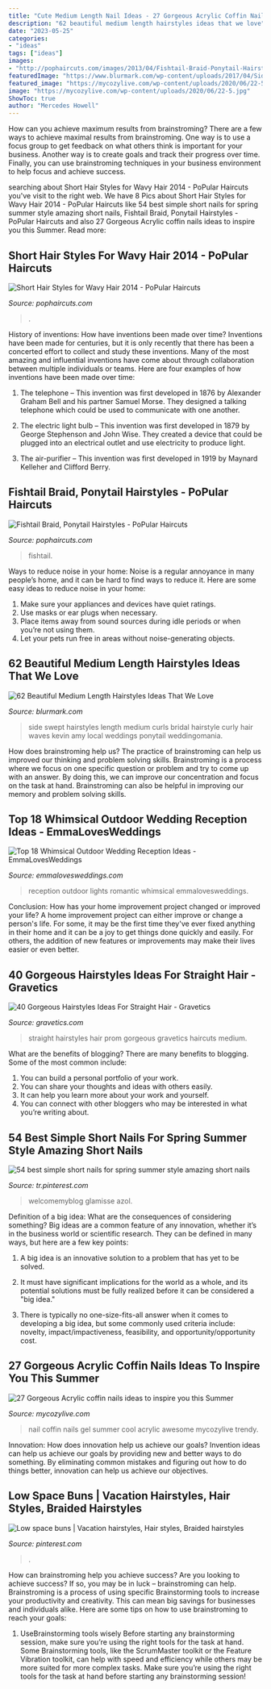 ```yaml
---
title: "Cute Medium Length Nail Ideas - 27 Gorgeous Acrylic Coffin Nails Ideas To Inspire You This Summer"
description: "62 beautiful medium length hairstyles ideas that we love"
date: "2023-05-25"
categories:
- "ideas"
tags: ["ideas"]
images:
- "http://pophaircuts.com/images/2013/04/Fishtail-Braid-Ponytail-Hairstyles.jpg"
featuredImage: "https://www.blurmark.com/wp-content/uploads/2017/04/Side-Swept-Bridal-Medium-Length-Hairstyle.jpg"
featured_image: "https://mycozylive.com/wp-content/uploads/2020/06/22-5.jpg"
image: "https://mycozylive.com/wp-content/uploads/2020/06/22-5.jpg"
ShowToc: true
author: "Mercedes Howell"
---
```



How can you achieve maximum results from brainstroming?
There are a few ways to achieve maximal results from brainstroming. One way is to use a focus group to get feedback on what others think is important for your business. Another way is to create goals and track their progress over time. Finally, you can use brainstroming techniques in your business environment to help focus and achieve success.

	

		
searching about Short Hair Styles for Wavy Hair 2014 - PoPular Haircuts you've visit to the right web. We have 8 Pics about Short Hair Styles for Wavy Hair 2014 - PoPular Haircuts like 54 best simple short nails for spring summer style amazing short nails, Fishtail Braid, Ponytail Hairstyles - PoPular Haircuts and also 27 Gorgeous Acrylic coffin nails ideas to inspire you this Summer. Read more:
		
    
## Short Hair Styles For Wavy Hair 2014 - PoPular Haircuts

<img loading=lazy src="http://pophaircuts.com/images/2013/10/Short-Hair-Styles-for-Wavy-Hair-2014.jpg" onerror="this.onerror=null;this.src='https://tse3.mm.bing.net/th?id=OIP.LPLxaarZPqj1giMAGmiB9QHaKO&amp;pid=15.1';" alt="Short Hair Styles for Wavy Hair 2014 - PoPular Haircuts">

_Source: pophaircuts.com_

>. 

	

History of inventions: How have inventions been made over time?
Inventions have been made for centuries, but it is only recently that there has been a concerted effort to collect and study these inventions. Many of the most amazing and influential inventions have come about through collaboration between multiple individuals or teams. Here are four examples of how inventions have been made over time:

1) The telephone – This invention was first developed in 1876 by Alexander Graham Bell and his partner Samuel Morse. They designed a talking telephone which could be used to communicate with one another.

2) The electric light bulb – This invention was first developed in 1879 by George Stephenson and John Wise. They created a device that could be plugged into an electrical outlet and use electricity to produce light.

3) The air-purifier – This invention was first developed in 1919 by Maynard Kelleher and Clifford Berry.

    
## Fishtail Braid, Ponytail Hairstyles - PoPular Haircuts

<img loading=lazy src="http://pophaircuts.com/images/2013/04/Fishtail-Braid-Ponytail-Hairstyles.jpg" onerror="this.onerror=null;this.src='https://tse2.mm.bing.net/th?id=OIP.qKxdZ_buhOlYPFf9h1fz6QHaOH&amp;pid=15.1';" alt="Fishtail Braid, Ponytail Hairstyles - PoPular Haircuts">

_Source: pophaircuts.com_

>fishtail. 

	

Ways to reduce noise in your home:
Noise is a regular annoyance in many people’s home, and it can be hard to find ways to reduce it. Here are some easy ideas to reduce noise in your home:
1. Make sure your appliances and devices have quiet ratings.
2. Use masks or ear plugs when necessary.
3. Place items away from sound sources during idle periods or when you’re not using them.
4. Let your pets run free in areas without noise-generating objects.

    
## 62 Beautiful Medium Length Hairstyles Ideas That We Love

<img loading=lazy src="https://www.blurmark.com/wp-content/uploads/2017/04/Side-Swept-Bridal-Medium-Length-Hairstyle.jpg" onerror="this.onerror=null;this.src='https://tse3.mm.bing.net/th?id=OIP.fkGKMi_Z8Ne_VJcYSo2CUQHaLH&amp;pid=15.1';" alt="62 Beautiful Medium Length Hairstyles Ideas That We Love">

_Source: blurmark.com_

>side swept hairstyles length medium curls bridal hairstyle curly hair waves kevin amy local weddings ponytail weddingomania. 

	

How does brainstroming help us?
The practice of brainstroming can help us improved our thinking and problem solving skills. Brainstroming is a process where we focus on one specific question or problem and try to come up with an answer. By doing this, we can improve our concentration and focus on the task at hand. Brainstroming can also be helpful in improving our memory and problem solving skills.

    
## Top 18 Whimsical Outdoor Wedding Reception Ideas - EmmaLovesWeddings

<img loading=lazy src="http://emmalovesweddings.com/wp-content/uploads/2017/09/romantic-outdoor-wedding-reception-ideas-with-lights.jpg" onerror="this.onerror=null;this.src='https://tse1.mm.bing.net/th?id=OIP.oflJFl5L1OKAuASt9IEIwwHaLI&amp;pid=15.1';" alt="Top 18 Whimsical Outdoor Wedding Reception Ideas - EmmaLovesWeddings">

_Source: emmalovesweddings.com_

>reception outdoor lights romantic whimsical emmalovesweddings. 

	

Conclusion: How has your home improvement project changed or improved your life?
A home improvement project can either improve or change a person's life. For some, it may be the first time they've ever fixed anything in their home and it can be a joy to get things done quickly and easily. For others, the addition of new features or improvements may make their lives easier or even better.

    
## 40 Gorgeous Hairstyles Ideas For Straight Hair - Gravetics

<img loading=lazy src="https://www.gravetics.com/wp-content/uploads/2017/01/Cute-Straight-Hairstyles-For-Prom.jpg" onerror="this.onerror=null;this.src='https://tse3.mm.bing.net/th?id=OIP.GjryFaRGINqcN4_nD-JZGQHaKu&amp;pid=15.1';" alt="40 Gorgeous Hairstyles Ideas For Straight Hair - Gravetics">

_Source: gravetics.com_

>straight hairstyles hair prom gorgeous gravetics haircuts medium. 

	

What are the benefits of blogging?
There are many benefits to blogging. Some of the most common include: 
1. You can build a personal portfolio of your work. 
2. You can share your thoughts and ideas with others easily. 
3. It can help you learn more about your work and yourself. 
4. You can connect with other bloggers who may be interested in what you’re writing about. 

    
## 54 Best Simple Short Nails For Spring Summer Style Amazing Short Nails

<img loading=lazy src="https://i.pinimg.com/736x/5a/76/3e/5a763eaf1925732a032f5913eaf16aac.jpg" onerror="this.onerror=null;this.src='https://tse1.mm.bing.net/th?id=OIP.0xbrXtNpJ7j-ZyRPnbCuUgHaJ4&amp;pid=15.1';" alt="54 best simple short nails for spring summer style amazing short nails">

_Source: tr.pinterest.com_

>welcomemyblog glamisse azol. 

	

Definition of a big idea: What are the consequences of considering something?
Big ideas are a common feature of any innovation, whether it’s in the business world or scientific research. They can be defined in many ways, but here are a few key points:
1. A big idea is an innovative solution to a problem that has yet to be solved.

2. It must have significant implications for the world as a whole, and its potential solutions must be fully realized before it can be considered a "big idea."

3. There is typically no one-size-fits-all answer when it comes to developing a big idea, but some commonly used criteria include: novelty, impact/impactiveness, feasibility, and opportunity/opportunity cost. 

    
## 27 Gorgeous Acrylic Coffin Nails Ideas To Inspire You This Summer

<img loading=lazy src="https://mycozylive.com/wp-content/uploads/2020/06/22-5.jpg" onerror="this.onerror=null;this.src='https://tse3.mm.bing.net/th?id=OIP.DZl_CWm7XfEcI5RuM1E3dAHaJ9&amp;pid=15.1';" alt="27 Gorgeous Acrylic coffin nails ideas to inspire you this Summer">

_Source: mycozylive.com_

>nail coffin nails gel summer cool acrylic awesome mycozylive trendy. 

	

Innovation: How does innovation help us achieve our goals?
Invention ideas can help us achieve our goals by providing new and better ways to do something. By eliminating common mistakes and figuring out how to do things better, innovation can help us achieve our objectives.

    
## Low Space Buns | Vacation Hairstyles, Hair Styles, Braided Hairstyles

<img loading=lazy src="https://i.pinimg.com/736x/76/05/4b/76054bc20494b96baf1b20ded821f212.jpg" onerror="this.onerror=null;this.src='https://tse1.mm.bing.net/th?id=OIP.ATYOsUeibAa83v-LI6WmUwHaLr&amp;pid=15.1';" alt="Low space buns | Vacation hairstyles, Hair styles, Braided hairstyles">

_Source: pinterest.com_

>. 

	

How can brainstroming help you achieve success?
Are you looking to achieve success? If so, you may be in luck – brainstroming can help. Brainstroming is a process of using specific Brainstorming tools to increase your productivity and creativity. This can mean big savings for businesses and individuals alike. Here are some tips on how to use brainstroming to reach your goals: 
1. UseBrainstorming tools wisely 
Before starting any brainstorming session, make sure you’re using the right tools for the task at hand. Some Brainstorming tools, like the ScrumMaster toolkit or the Feature Vibration toolkit, can help with speed and efficiency while others may be more suited for more complex tasks. Make sure you’re using the right tools for the task at hand before starting any brainstorming session! 

